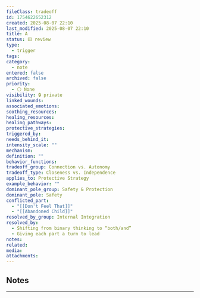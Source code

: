 ```yaml
---
fileClass: tradeoff
id: 1754622652312
created: 2025-08-07 22:10
last_modified: 2025-08-07 22:10
title: A
status: 🟨 review
type:
  - trigger
tags: 
category:
  - note
entered: false
archived: false
priority:
  - ⚪ None
visibility: 🔒 private
linked_wounds: 
associated_emotions: 
soothing_resources: 
healing_resources: 
healing_pathways: 
protective_strategies: 
triggered_by: 
needs_behind_it: 
intensity_scale: ""
mechanism: 
definition: ""
behavior_functions: 
tradeoff_group: Connection vs. Autonomy
tradeoff_type: Closeness vs. Independence
applies_to: Protective Strategy
example_behavior: ""
dominant_pole_group: Safety & Protection
dominant_pole: Safety
conflicted_part:
  - "[[Don't Feel That]]"
  - "[[Abandoned Child]]"
resolved_by_group: Internal Integration
resolved_by:
  - Shifting from binary thinking to “both/and”
  - Giving each part a turn to lead
notes: 
related: 
media: 
attachments: 
---
```


## Notes
---


